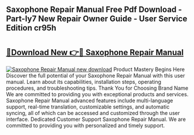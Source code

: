 ## Saxophone Repair Manual Free Pdf Download - Part-Iy7 New Repair Owner Guide - User Service Edition cr95h

# <h2><a href="http://cf1213.oget.top/?id=Saxophone+Repair+Manual">🔗Download New 👉🔴 Saxophone Repair Manual</a></h2>

[![Saxophone Repair Manual new download](https://i.imgur.com/5g1atiW.png)](http://cf1213.oget.top/?id=Saxophone+Repair+Manual)
Product Mastery Begins Here Discover the full potential of your Saxophone Repair Manual with this user manual. Learn about its capabilities, installation steps, operating procedures, and troubleshooting tips. Thank You for Choosing Brand Name We are committed to providing you with exceptional products and services. Saxophone Repair Manual advanced features include multi-language support, real-time translation, customizable settings, and automatic syncing, all of which can be accessed and customized through the user interface. Dedicated Customer Support Saxophone Repair Manual. We are committed to providing you with personalized and timely support.
